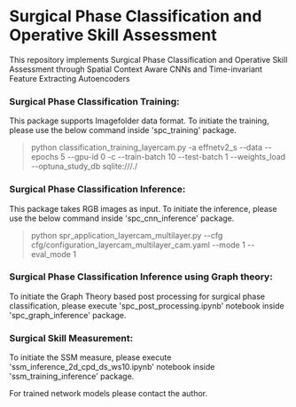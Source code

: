 # Surgical Phase Classification and Operative Skill Assessment

This repository implements Surgical Phase Classification and Operative Skill Assessment through Spatial Context Aware CNNs and Time-invariant Feature Extracting Autoencoders

### Surgical Phase Classification Training:

This package supports Imagefolder data format. To initiate the training, please use the below command inside 'spc_training' package.

 > python classification_training_layercam.py -a effnetv2_s --data <path to data> --epochs 5 --gpu-id 0 -c <path where checkpoints to be saved> --train-batch 10 --test-batch 1 --weights_load <path to pretrained weights> --optuna_study_db sqlite:///./<path where optuna db to be saved>
 
### Surgical Phase Classification Inference:

This package takes RGB images as input. To initiate the inference, please use the below command inside 'spc_cnn_inference' package.

 > python spr_application_layercam_multilayer.py --cfg cfg/configuration_layercam_multilayer_cam.yaml --mode 1 --eval_mode 1
 

### Surgical Phase Classification Inference using Graph theory:

To initiate the Graph Theory based post processing for surgical phase classification, please execute 'spc_post_processing.ipynb' notebook inside 'spc_graph_inference' package.


### Surgical Skill Measurement:

To initiate the SSM measure, please execute 'ssm_inference_2d_cpd_ds_ws10.ipynb' notebook inside 'ssm_training_inference' package.



For trained network models please contact the author.
